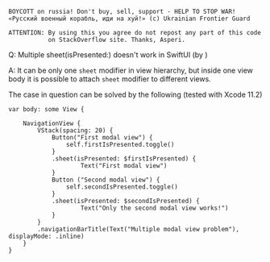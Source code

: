 ```
BOYCOTT on russia! Don't buy, sell, support - HELP TO STOP WAR!
«Русский военный корабль, иди на хуй!» (c) Ukrainian Frontier Guard

ATTENTION: By using this you agree do not repost any part of this code
           on StackOverflow site. Thanks, Asperi.
```

Q: Multiple sheet(isPresented:) doesn't work in SwiftUI (by )

A: It can be only one `sheet` modifier in view hierarchy, but inside one view body it is possible
to attach `sheet` modifier to different views. 

The case in question can be solved by the following (tested with Xcode 11.2)

    var body: some View {
    
        NavigationView {
            VStack(spacing: 20) {
                Button("First modal view") {
                    self.firstIsPresented.toggle()
                }
                .sheet(isPresented: $firstIsPresented) {
                        Text("First modal view")
                }
                Button ("Second modal view") {
                    self.secondIsPresented.toggle()
                }
                .sheet(isPresented: $secondIsPresented) {
                        Text("Only the second modal view works!")
                }
            }
            .navigationBarTitle(Text("Multiple modal view problem"), displayMode: .inline)
        }
    }

